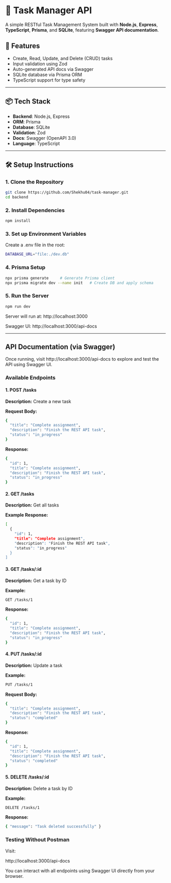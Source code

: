# 📝 Task Manager API

A simple RESTful Task Management System built with **Node.js**, **Express**, **TypeScript**, **Prisma**, and **SQLite**, featuring **Swagger API documentation**.

## 🚀 Features

- Create, Read, Update, and Delete (CRUD) tasks
- Input validation using Zod
- Auto-generated API docs via Swagger
- SQLite database via Prisma ORM
- TypeScript support for type safety

---

## 📦 Tech Stack

- **Backend**: Node.js, Express
- **ORM**: Prisma
- **Database**: SQLite
- **Validation**: Zod
- **Docs**: Swagger (OpenAPI 3.0)
- **Language**: TypeScript

---

## 🛠️ Setup Instructions

### 1. Clone the Repository

```bash
git clone https://github.com/Shekhu04/task-manager.git
cd backend
```
### 2. Install Dependencies
```bash
npm install
```
### 3. Set up Environment Variables
Create a .env file in the root:
```bash
DATABASE_URL="file:./dev.db"
```
### 4. Prisma Setup
```bash
npx prisma generate     # Generate Prisma client
npx prisma migrate dev --name init   # Create DB and apply schema
```
### 5. Run the Server
```bash
npm run dev
```
Server will run at: http://localhost:3000

Swagger UI: http://localhost:3000/api-docs

---

##  API Documentation (via Swagger)
Once running, visit http://localhost:3000/api-docs to explore and test the API using Swagger UI.

###  Available Endpoints

#### 1. POST /tasks
**Description:**  Create a new task

**Request Body:**
```bash
{
  "title": "Complete assignment",
  "description": "Finish the REST API task",
  "status": "in_progress"
}
```
**Response:**
```bash
{
  "id": 1,
  "title": "Complete assignment",
  "description": "Finish the REST API task",
  "status": "in_progress"
}
```

#### 2. GET /tasks
**Description:** Get all tasks

**Example Response:**
```bash
[
  {
    "id": 1,
    "title": "Complete assignment",
    "description": "Finish the REST API task",
    "status": "in_progress"
  }
]
```

#### 3. GET /tasks/:id
**Description:** Get a task by ID

**Example:**
```bash
GET /tasks/1
```

**Response:**
```bash
{
  "id": 1,
  "title": "Complete assignment",
  "description": "Finish the REST API task",
  "status": "in_progress"
}
```

#### 4. PUT /tasks/:id
**Description:** Update a task

**Example:**
```bash
PUT /tasks/1
```

**Request Body:**
```bash
{
  "title": "Complete assignment",
  "description": "Finish the REST API task",
  "status": "completed"
}
```

**Response:**
```bash
{
  "id": 1,
  "title": "Complete assignment",
  "description": "Finish the REST API task",
  "status": "completed"
}

```

#### 5. DELETE /tasks/:id
**Description:** Delete a task by ID

**Example:**
```bash
DELETE /tasks/1

```
**Response:**
```bash
{ "message": "Task deleted successfully" }
```

###  Testing Without Postman
Visit:

http://localhost:3000/api-docs

You can interact with all endpoints using Swagger UI directly from your browser.


